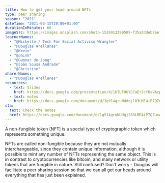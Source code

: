 ```yaml
---
title: How to get your head around NFTs
type: peer sharing
season: "2021"
dateTime: "2021-03-15T20:00+01:00"
durationInMinutes: 60
imageSrc: https://images.unsplash.com/photo-1526913299589-f35a3ddeb7ae?ixid=MXwxMjA3fDB8MHxwaG90by1wYWdlfHx8fGVufDB8fHw%3D&ixlib=rb-1.2.1&auto=format&fit=crop&w=1568&q=80
learnerNames:
  - "@Michelle / Tech For Social Activism Wrangler"
  - "@Douglas Arellanes"
  - "@Kevin"
  - "@phivk"
  - "@Gunnar de Jong"
  - "@João Sousa Andrade"
  - "@Christine"
sharerNames:
  - "@Douglas Arellanes"
resources:
  - text: Slides
    href: https://docs.google.com/presentation/d/1kTUF0UYS7aEtJcY6sVAzp3aMwBZjtQirmR1c0tWfTcw/edit?usp=sharing
  - text: notes
    href: https://docs.google.com/document/d/1g914gruNUdqjl83LME4iP7QZuvA_YFDfFPfABe7IgNg/edit?usp=sharing
cta:
  text: Check the notes
  href: https://docs.google.com/document/d/1g914gruNUdqjl83LME4iP7QZuvA_YFDfFPfABe7IgNg/edit?usp=sharing
---
```


A non-fungible token (NFT) is a special type of cryptographic token which represents something unique.

<!--more-->

NFTs are called non-fungible because they are not mutually interchangeable, since they contain unique information, although it is possible to mint any number of NFTs representing the same object. This is in contrast to cryptocurrencies like bitcoin, and many network or utility tokens that are fungible in nature.
Still confused? Don't worry - Douglas will facilitate a peer sharing session so that we can all get our heads around everything that has just been explained.
